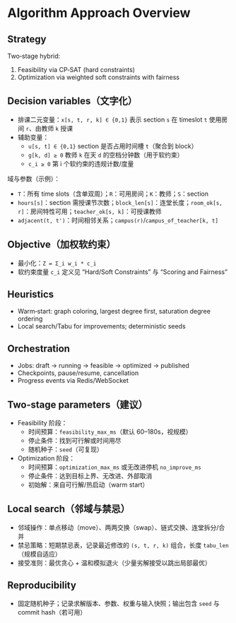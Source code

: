 # Algorithm Approach Overview

## Strategy

Two‑stage hybrid:
1. Feasibility via CP‑SAT (hard constraints)
2. Optimization via weighted soft constraints with fairness

## Decision variables（文字化）

- 排课二元变量：`x[s, t, r, k] ∈ {0,1}` 表示 section `s` 在 timeslot `t` 使用房间 `r`、由教师 `k` 授课
- 辅助变量：
  - `u[s, t] ∈ {0,1}` section 是否占用时间槽 `t`（聚合到 block）
  - `g[k, d] ≥ 0` 教师 `k` 在天 `d` 的空档分钟数（用于软约束）
  - `c_i ≥ 0` 第 i 个软约束的违规计数/度量

域与参数（示例）：

- `T`：所有 time slots（含单双周）；`R`：可用房间；`K`：教师；`S`：section
- `hours[s]`：section 需授课节次数；`block_len[s]`：连堂长度；`room_ok[s, r]`：房间特性可用；`teacher_ok[s, k]`：可授课教师
- `adjacent(t, t')`：时间相邻关系；`campus(r)`/`campus_of_teacher[k, t]`

## Objective（加权软约束）

- 最小化：`Z = Σ_i w_i * c_i`
- 软约束度量 `c_i` 定义见 “Hard/Soft Constraints” 与 “Scoring and Fairness”

## Heuristics

- Warm‑start: graph coloring, largest degree first, saturation degree ordering
- Local search/Tabu for improvements; deterministic seeds

## Orchestration

- Jobs: draft → running → feasible → optimized → published
- Checkpoints, pause/resume, cancellation
- Progress events via Redis/WebSocket

## Two‑stage parameters（建议）

- Feasibility 阶段：
  - 时间预算：`feasibility_max_ms`（默认 60–180s，视规模）
  - 停止条件：找到可行解或时间用尽
  - 随机种子：`seed`（可复现）
- Optimization 阶段：
  - 时间预算：`optimization_max_ms` 或无改进停机 `no_improve_ms`
  - 停止条件：达到目标上界、无改进、外部取消
  - 初始解：来自可行解/热启动（warm start）

## Local search（邻域与禁忌）

- 邻域操作：单点移动（move）、两两交换（swap）、链式交换、连堂拆分/合并
- 禁忌策略：短期禁忌表，记录最近修改的 `(s, t, r, k)` 组合，长度 `tabu_len`（规模自适应）
- 接受准则：最优贪心 + 温和模拟退火（少量劣解接受以跳出局部最优）

## Reproducibility

- 固定随机种子；记录求解版本、参数、权重与输入快照；输出包含 `seed` 与 commit hash（若可用）
